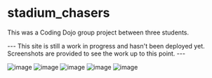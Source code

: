 # stadium_chasers

This was a Coding Dojo group project between three students. 

--- This site is still a work in progress and hasn't been deployed yet. Screenshots are provided to see the work up to this point. ---

![image](https://user-images.githubusercontent.com/53132050/88431328-b3f75580-cdbf-11ea-918b-d0a6d6db0ead.png)
![image](https://user-images.githubusercontent.com/53132050/88431694-7b0bb080-cdc0-11ea-90fc-cec4bf9b1992.png)
![image](https://user-images.githubusercontent.com/53132050/88431798-aa222200-cdc0-11ea-93cf-3e6906ab3f04.png)
![image](https://user-images.githubusercontent.com/53132050/88431845-c0c87900-cdc0-11ea-8b1d-a7073741a55c.png)
![image](https://user-images.githubusercontent.com/53132050/88431915-df2e7480-cdc0-11ea-906b-8bb74dea3abc.png)
